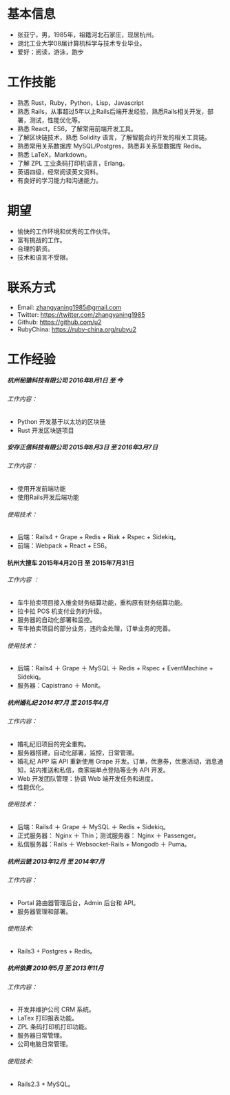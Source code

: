 
# 基本信息
* 张亚宁，男，1985年，祖籍河北石家庄，现居杭州。
* 湖北工业大学08届计算机科学与技术专业毕业。
* 爱好：阅读，游泳，跑步

# 工作技能
* 熟悉 Rust，Ruby，Python，Lisp，Javascript
* 熟悉 Rails，从事超过5年以上Rails后端开发经验，熟悉Rails相关开发，部署，测试，性能优化等。
* 熟悉 React，ES6，了解常用前端开发工具。
* 了解区块链技术，熟悉 Solidity 语言，了解智能合约开发的相关工具链。
* 熟悉常用关系数据库 MySQL/Postgres，熟悉非关系型数据库 Redis。
* 熟悉 LaTeX，Markdown。
* 了解 ZPL 工业条码打印机语言，Erlang。
* 英语四级，经常阅读英文资料。
* 有良好的学习能力和沟通能力。

# 期望
* 愉快的工作环境和优秀的工作伙伴。
* 富有挑战的工作。
* 合理的薪资。
* 技术和语言不受限。

# 联系方式
* Email: zhangyaning1985@gmail.com
* Twitter: https://twitter.com/zhangyaning1985
* Github: https://github.com/u2
* RubyChina: https://ruby-china.org/rubyu2

# 工作经验
##### 杭州秘猿科技有限公司 2016年8月1日 至 今
###### 工作内容：
* Python 开发基于以太坊的区块链
* Rust 开发区块链项目

##### 安存正信科技有限公司 2015年8月3日 至 2016年3月7日
###### 工作内容：
* 使用开发前端功能
* 使用Rails开发后端功能

###### 使用技术：
* 后端：Rails4 + Grape + Redis + Riak + Rspec + Sidekiq。
* 前端：Webpack + React + ES6。

#### 杭州大搜车 2015年4月20日 至 2015年7月31日
###### 工作内容 ：
* 车牛拍卖项目接入维金财务结算功能，重构原有财务结算功能。
* 拉卡拉 POS 机支付业务的升级。
* 服务器的自动化部署和监控。
* 车牛拍卖项目的部分业务，违约金处理，订单业务的完善。

###### 使用技术：
* 后端：Rails4 ＋ Grape ＋ MySQL ＋ Redis + Rspec + EventMachine + Sidekiq。
* 服务器：Capistrano ＋ Monit。

##### 杭州婚礼纪 2014年7月 至 2015年4月
###### 工作内容：
* 婚礼纪旧项目的完全重构。
* 服务器搭建，自动化部署，监控，日常管理。
* 婚礼纪 APP 端 API 重新使用 Grape 开发。订单，优惠券，优惠活动，消息通知，站内推送和私信，商家端单点登陆等业务 API 开发。
* Web 开发团队管理：协调 Web 端开发任务和进度。
* 性能优化。

###### 使用技术：
* 后端：Rails4 ＋ Grape ＋ MySQL ＋ Redis + Sidekiq。
* 正式服务器： Nginx ＋ Thin；测试服务器： Nginx ＋ Passenger。
* 私信服务器：Rails ＋ Websocket-Rails + Mongodb ＋ Puma。


##### 杭州云链 2013年12月 至 2014年7月
###### 工作内容：
* Portal 路由器管理后台，Admin 后台和 API。
* 服务器管理和部署。

###### 使用技术:
* Rails3 + Postgres + Redis。

##### 杭州依赛 2010年5月 至 2013年11月
###### 工作内容：
* 开发并维护公司 CRM 系统。
* LaTex 打印报表功能。
* ZPL 条码打印机打印功能。
* 服务器日常管理。
* 公司电脑日常管理。

###### 使用技术:
* Rails2.3 + MySQL。
